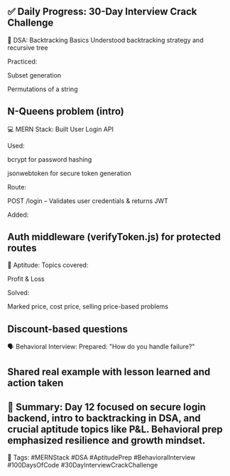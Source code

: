 ✅ Daily Progress: 30-Day Interview Crack Challenge
---
🧠 DSA: Backtracking Basics
Understood backtracking strategy and recursive tree

Practiced:

Subset generation

Permutations of a string

N-Queens problem (intro)
---
💻 MERN Stack:
Built User Login API

Used:

bcrypt for password hashing

jsonwebtoken for secure token generation

Route:

POST /login – Validates user credentials & returns JWT

Added:

Auth middleware (verifyToken.js) for protected routes
---
📐 Aptitude:
Topics covered:

Profit & Loss

Solved:

Marked price, cost price, selling price-based problems

Discount-based questions
---
🗣️ Behavioral Interview:
Prepared: "How do you handle failure?"

Shared real example with lesson learned and action taken
---
🚀 Summary:
Day 12 focused on secure login backend, intro to backtracking in DSA, and crucial aptitude topics like P&L. Behavioral prep emphasized resilience and growth mindset.
---
🔖 Tags:
#MERNStack #DSA #AptitudePrep #BehavioralInterview #100DaysOfCode #30DayInterviewCrackChallenge
